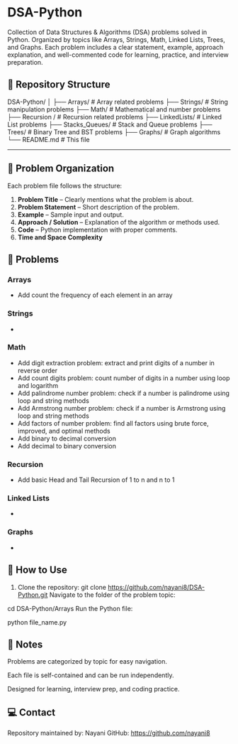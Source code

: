 # DSA-Python
Collection of Data Structures &amp; Algorithms (DSA) problems solved in Python. Organized by topics like Arrays, Strings, Math, Linked Lists, Trees, and Graphs. Each problem includes a clear statement, example, approach explanation, and well-commented code for learning, practice, and interview preparation.
## 🚀 Repository Structure

DSA-Python/
│
├── Arrays/ # Array related problems
├── Strings/ # String manipulation problems
├── Math/ # Mathematical and number problems
├── Recursion / # Recursion related problems
├── LinkedLists/ # Linked List problems
├── Stacks_Queues/ # Stack and Queue problems
├── Trees/ # Binary Tree and BST problems
├── Graphs/ # Graph algorithms
└── README.md # This file

---

## 📂 Problem Organization

Each problem file follows the structure:
1. **Problem Title** – Clearly mentions what the problem is about.
2. **Problem Statement** – Short description of the problem.
3. **Example** – Sample input and output.
4. **Approach / Solution** – Explanation of the algorithm or methods used.
5. **Code** – Python implementation with proper comments.
6. **Time and Space Complexity** 

## 📝 Problems

### Arrays
- Add count the frequency of each element in an array

### Strings
- 

### Math
- Add digit extraction problem: extract and print digits of a number in reverse order
- Add count digits problem: count number of digits in a number using loop and logarithm
- Add palindrome number problem: check if a number is palindrome using loop and string methods
- Add Armstrong number problem: check if a number is Armstrong using loop and string methods
- Add factors of number problem: find all factors using brute force, improved, and optimal methods
- Add binary to decimal conversion
- Add decimal to binary conversion

### Recursion 
- Add basic Head and Tail Recursion of 1 to n and n to 1 

### Linked Lists
- 

### Graphs
- 

## 📌 How to Use

1. Clone the repository:
git clone https://github.com/nayani8/DSA-Python.git
Navigate to the folder of the problem topic:

cd DSA-Python/Arrays
Run the Python file:

python file_name.py

## 📖 Notes
Problems are categorized by topic for easy navigation.

Each file is self-contained and can be run independently.

Designed for learning, interview prep, and coding practice.

## 💻 Contact
Repository maintained by: Nayani
GitHub: https://github.com/nayani8

